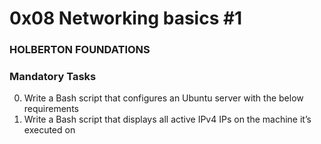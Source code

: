 # 0x08 Networking basics #1
### HOLBERTON FOUNDATIONS

### Mandatory Tasks
0. Write a Bash script that configures an Ubuntu server with the below requirements
1. Write a Bash script that displays all active IPv4 IPs on the machine it’s executed on
